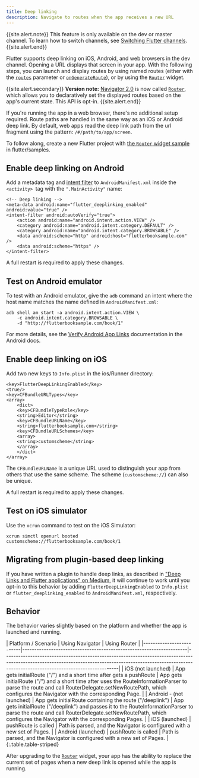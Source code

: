 ```yaml
---
title: Deep linking
description: Navigate to routes when the app receives a new URL
---
```


{{site.alert.note}}
  This feature is only available on the dev or master channel. To learn how to
  switch channels, see [Switching Flutter channels][switching-channels].
{{site.alert.end}}

Flutter supports deep linking on iOS, Android, and web browsers in the dev
channel. Opening a URL displays that screen in your app. With the following
steps, you can launch and display routes by using named routes (either with the
[`routes`][routes] parameter or [`onGenerateRoute`][onGenerateRoute]), or by
using the [`Router`][Router] widget.

{{site.alert.secondary}}
  **Version note:** [Navigator 2.0][] is now called [`Router`][Router], which
  allows you to declaratively set the displayed routes based on the app's
  current state. This API is opt-in.
{{site.alert.end}}

If you're running the app in a web browser, there's no additional setup
required. Route paths are handled in the same way as an iOS or Android deep
link. By default, web apps read the deep link path from the url fragment
using the pattern: `/#/path/to/app/screen`.

To follow along, create a new Flutter project with [the `Router` widget
sample][router-sample] in flutter/samples.

## Enable deep linking on Android

Add a metadata tag and [intent filter][] to `AndroidManifest.xml`
inside the `<activity> `tag with the `".MainActivity"` name:

```
<!-- Deep linking -->
<meta-data android:name="flutter_deeplinking_enabled" android:value="true" />
<intent-filter android:autoVerify="true">
    <action android:name="android.intent.action.VIEW" />
    <category android:name="android.intent.category.DEFAULT" />
    <category android:name="android.intent.category.BROWSABLE" />
    <data android:scheme="http" android:host="flutterbooksample.com" />
    <data android:scheme="https" />
</intent-filter>
```

A full restart is required to apply these changes.

## Test on Android emulator
To test with an Android emulator, give the `adb` command an intent where the
host name matches the name defined in `AndroidManifest.xml`:

```
adb shell am start -a android.intent.action.VIEW \
    -c android.intent.category.BROWSABLE \
    -d "http://flutterbooksample.com/book/1"
```

For more details, see the [Verify Android App Links][verify-android-links]
documentation in the Android docs.

## Enable deep linking on iOS
Add two new keys to `Info.plist` in the ios/Runner directory:

```
<key>FlutterDeepLinkingEnabled</key>
<true/>
<key>CFBundleURLTypes</key>
<array>
    <dict>
    <key>CFBundleTypeRole</key>
    <string>Editor</string>
    <key>CFBundleURLName</key>
    <string>flutterbooksample.com</string>
    <key>CFBundleURLSchemes</key>
    <array>
    <string>customscheme</string>
    </array>
    </dict>
</array>
```

The `CFBundleURLName` is a unique URL used to distinguish your app from others
that use the same scheme. The scheme (`customscheme://`)  can also be unique.

A full restart is required to apply these changes.

## Test on iOS simulator
Use the `xcrun` command to test on the iOS Simulator:

```
xcrun simctl openurl booted customscheme://flutterbooksample.com/book/1 
```

## Migrating from plugin-based deep linking

If you have written a plugin to handle deep links, as described in ["Deep Links
and Flutter applications" on Medium][plugin-linking], it will continue to work
until you opt-in to this behavior by adding `FlutterDeepLinkingEnabled` to
`Info.plist` or `flutter_deeplinking_enabled` to `AndroidManifest.xml`,
respectively.

## Behavior

The behavior varies slightly based on the platform and whether the app is
launched and running.

<div class="table-wrapper" markdown="1">
| Platform / Scenario      | Using Navigator                                                     | Using Router                                                                                                                                                                                        |
|--------------------------|---------------------------------------------------------------------|------------------------------------------------------------------------------------------------------------------------------------------------------------------------------------------------------------|
| iOS (not launched)       | App gets initialRoute ("/") and a short time after gets a pushRoute | App gets initialRoute ("/") and a short time after uses the RouteInformationParser to parse the route and call RouterDelegate.setNewRoutePath, which configures the Navigator with the corresponding Page. |
| Android - (not launched) | App gets initialRoute containing the route ("/deeplink")            | App gets initialRoute ("/deeplink") and passes it to the RouteInformationParser to parse the route and call RouterDelegate.setNewRoutePath, which configures the Navigator with the corresponding Pages.   |
| iOS (launched)           | pushRoute is called                                                 | Path is parsed, and the Navigator is configured with a new set of Pages.                                                                                                                                   |
| Android (launched)       | pushRoute is called                                                 | Path is parsed, and the Navigator is configured with a new set of Pages.                                                                                                                                   |
{:.table.table-striped}
</div>

After upgrading to the [`Router`][Router] widget, your app has the ability to replace the
current set of pages when a new deep link is opened while the app is running.

[switching-channels]: /docs/development/tools/sdk/upgrading#switching-flutter-channels
[routes]: https://api.flutter.dev/flutter/material/MaterialApp/routes.html
[onGenerateRoute]: https://api.flutter.dev/flutter/material/MaterialApp/onGenerateRoute.html
[Router]: https://api.flutter.dev/flutter/widgets/Router-class.html
[Navigator 2.0]: https://medium.com/flutter/learning-flutters-new-navigation-and-routing-system-7c9068155ade
[intent filter]: https://developer.android.com/guide/components/intents-filters
[plugin-linking]: https://medium.com/flutter-community/deep-links-and-flutter-applications-how-to-handle-them-properly-8c9865af9283
[verify-android-links]: https://developer.android.com/training/app-links/verify-site-associations
[router-sample]: https://github.com/flutter/samples/blob/master/navigation_and_routing/lib/router/router.dart
